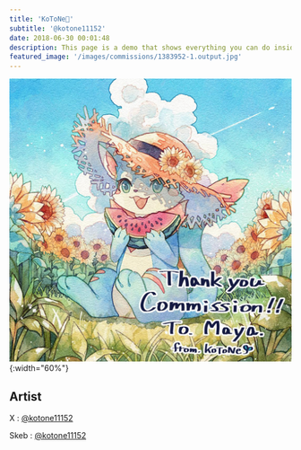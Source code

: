 ```yaml
---
title: 'KoToNe🎨'
subtitle: '@kotone11152'
date: 2018-06-30 00:01:48
description: This page is a demo that shows everything you can do inside portfolio and blog posts.
featured_image: '/images/commissions/1383952-1.output.jpg'
---
```


![](/images/commissions/1383952-1.output.jpg){:width="60%"}

## Artist

X : [@kotone11152](https://twitter.com/kotone11152)

Skeb : [@kotone11152](https://skeb.jp/@kotone11152)